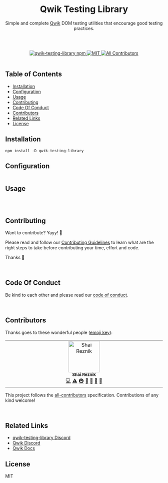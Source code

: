 <h1 align='center'>Qwik Testing Library</h1>

<div align='center'>
  Simple and complete <a href='https://github.com/BuilderIO/qwik'>Qwik</a> DOM testing utilities that encourage good testing practices.
  
  <br><br>

  <a href='https://img.shields.io/npm/v/qwik-testing-library?label=npm%20version'>
  <img src='https://img.shields.io/npm/v/qwik-testing-library?label=npm%20version' alt='qwik-testing-library npm'>
  </a>
  <a href='https://opensource.org/licenses/MIT'>
  <img src='https://img.shields.io/badge/License-MIT-green.svg' alt='MIT'>
  </a>
  <a href='#contributors'>
  <img src='https://img.shields.io/badge/all_contributors-1-orange.svg?style=flat-square' alt='All Contributors'>
  </a>

</div>
<br>

## Table of Contents

- [Installation](#installation)
- [Configuration](#configuration)
- [Usage](#usage)
- [Contributing](#contributing)
- [Code Of Conduct](#code-of-conduct)
- [Contributors](#contributors)
- [Related Links](#related-links)
- [License](#license)


## Installation

```console
npm install -D qwik-testing-library
```

## Configuration

```ts

```

## Usage

```ts


```

<br/>

## Contributing

Want to contribute? Yayy! 🎉

Please read and follow our [Contributing Guidelines](CONTRIBUTING.md) to learn what are the right steps to take before contributing your time, effort and code.

Thanks 🙏

<br/>

## Code Of Conduct

Be kind to each other and please read our [code of conduct](CODE_OF_CONDUCT.md).

<br/>

## Contributors

Thanks goes to these wonderful people ([emoji key](https://allcontributors.org/docs/en/emoji-key)):

<!-- ALL-CONTRIBUTORS-LIST:START - Do not remove or modify this section -->
<!-- prettier-ignore-start -->
<!-- markdownlint-disable -->
<table>
  <tbody>
    <tr>
      <td align="center" valign="top" width="14.28%"><a href="https://hirez.io/?utm_source=github&utm_medium=link&utm_campaign=qwik-testing-library"><img src="https://avatars1.githubusercontent.com/u/1430726?v=4?s=100" width="100px;" alt="Shai Reznik"/><br /><sub><b>Shai Reznik</b></sub></a><br /><a href="https://github.com/qwikifiers/qwik-testing-library/commits?author=shairez" title="Code">💻</a> <a href="https://github.com/qwikifiers/qwik-testing-library/commits?author=shairez" title="Tests">⚠️</a> <a href="#infra-shairez" title="Infrastructure (Hosting, Build-Tools, etc)">🚇</a> <a href="https://github.com/qwikifiers/qwik-testing-library/commits?author=shairez" title="Documentation">📖</a> <a href="#maintenance-shairez" title="Maintenance">🚧</a> <a href="https://github.com/qwikifiers/qwik-testing-library/pulls?q=is%3Apr+reviewed-by%3Ashairez" title="Reviewed Pull Requests">👀</a> <a href="#ideas-shairez" title="Ideas, Planning, & Feedback">🤔</a></td>
    </tr>
   
  </tbody>
</table>

<!-- markdownlint-restore -->
<!-- prettier-ignore-end -->

<!-- ALL-CONTRIBUTORS-LIST:END -->

This project follows the [all-contributors](https://github.com/all-contributors/all-contributors) specification. Contributions of any kind welcome!

<br/>

## Related Links

- [qwik-testing-library Discord](https://discord.gg/PVWUUejrez)
- [Qwik Discord](https://qwik.builder.io/chat)
- [Qwik Docs](https://qwik.builder.io/)


## License

MIT
